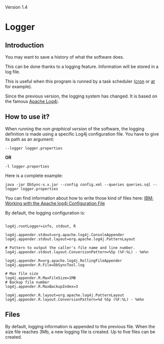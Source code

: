 Version 1.4

# Logger #

## Introduction ##

You may want to save a history of what the software does.

This can be done thanks to a logging feature. Information will be stored in a log file.

This is useful when this program is runned by a task scheduler ([cron](http://en.wikipedia.org/wiki/Cron) or [at](http://en.wikipedia.org/wiki/At_%28Windows%29) for example).

Since the previous version, the logging system has changed. It is based on the famous [Apache Log4j](http://logging.apache.org/log4j/).

## How to use it? ##

When running the _non graphical version_ of the software, the logging definition is made using a specific Log4j configuration file. You have to give its path as an argument:

```
--logger logger.properties
```

**OR**

```
-l logger.properties
```


Here is a complete example:
```
java -jar DbSync-x.x.jar --config config.xml --queries queries.sql --logger logger.properties
```

You can find information about how to write those kind of files here: [IBM: Working with the Apache log4j Configuration File](http://publib.boulder.ibm.com/infocenter/p8docs/v4r5m1/index.jsp?topic=%2Fcom.ibm.p8.doc%2Fdeveloper_help%2Fcontent_engine_api%2Fguide%2Flogging_procedures.htm)

By default, the logging configuration is:
```

log4j.rootLogger=info, stdout, R

log4j.appender.stdout=org.apache.log4j.ConsoleAppender
log4j.appender.stdout.layout=org.apache.log4j.PatternLayout

# Pattern to output the caller's file name and line number.
log4j.appender.stdout.layout.ConversionPattern=%5p (%F:%L) - %m%n

log4j.appender.R=org.apache.log4j.RollingFileAppender
log4j.appender.R.File=DbSyncTool.log

# Max file size
log4j.appender.R.MaxFileSize=1MB
# Backup file number
log4j.appender.R.MaxBackupIndex=3

log4j.appender.R.layout=org.apache.log4j.PatternLayout
log4j.appender.R.layout.ConversionPattern=%d %5p (%F:%L) - %m%n
```

## Files ##

By default, logging information is appended to the previous file.
When the size file reaches 3Mb, a new logging file is created. Up to five files can be created.